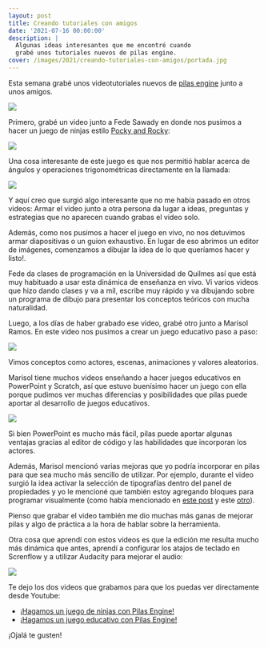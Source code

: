 ```yaml
---
layout: post
title: Creando tutoriales con amigos
date: '2021-07-16 00:00:00'
description: |
  Algunas ideas interesantes que me encontré cuando
  grabé unos tutoriales nuevos de pilas engine.
cover: /images/2021/creando-tutoriales-con-amigos/portada.jpg
---
```


Esta semana grabé unos videotutoriales nuevos de [pilas
engine](https://www.pilas-engine.com.ar) junto a unos amigos.

![](/images/2021/creando-tutoriales-con-amigos/portadas.jpg)

Primero, grabé un video junto a Fede Sawady en donde nos pusimos
a hacer un juego de ninjas estilo [Pocky and Rocky](https://en.wikipedia.org/wiki/Pocky_%26_Rocky):

![](/images/2021/creando-tutoriales-con-amigos/ninjas.jpg)

Una cosa interesante de este juego es que nos permitió hablar
acerca de ángulos y operaciones trigonométricas directamente
en la llamada:

![](/images/2021/creando-tutoriales-con-amigos/bocetos.png)

Y aquí creo que surgió algo interesante que no me había pasado
en otros videos: Armar el video junto a otra persona
da lugar a ideas, preguntas y estrategias que no aparecen
cuando grabas el video solo.

Además, como nos pusimos a hacer el juego en vivo, no nos detuvimos
armar diapositivas o un guion exhaustivo. En lugar de eso
abrimos un editor de imágenes, comenzamos a dibujar la idea de
lo que queríamos hacer y listo!.

Fede da clases de programación en la Universidad de Quilmes así
que está muy habituado a usar esta dinámica de enseñanza en vivo. Vi
varios videos que hizo dando clases y va a mil, escribe muy rápido
y va dibujando sobre un programa de dibujo para presentar los
conceptos teóricos con mucha naturalidad.

Luego, a los días de haber grabado ese video, grabé otro junto
a Marisol Ramos. En este video nos pusimos a crear un juego
educativo paso a paso:

![](/images/2021/creando-tutoriales-con-amigos/portada-juego.jpg)

Vimos conceptos como actores, escenas, animaciones y valores aleatorios.

Marisol tiene muchos videos enseñando a hacer juegos educativos en
PowerPoint y Scratch, así que estuvo buenísimo hacer un juego
con ella porque pudimos ver muchas diferencias y posibilidades
que pilas puede aportar al desarrollo de juegos educativos.

![](/images/2021/creando-tutoriales-con-amigos/llamada.jpg)

Si bien PowerPoint es mucho más fácil, pilas puede aportar algunas
ventajas gracias al editor de código y las habilidades que incorporan
los actores.

Además, Marisol mencionó varias mejoras que yo podría incorporar
en pilas para que sea mucho más sencillo de utilizar. Por ejemplo, durante
el video surgió la idea activar la selección de tipografías dentro
del panel de propiedades y yo le mencioné que también estoy agregando
bloques para programar visualmente (como había mencionado en 
[este post](/posts/2021-02-19-bloques-y-codigo/) y este
[otro](/posts/2021-02-24-resaltando-bloques-en-pilas/)).

Pienso que grabar el video también me dio muchas más ganas de
mejorar pilas y algo de práctica a la hora de hablar sobre
la herramienta.

Otra cosa que aprendí con estos videos es que la edición me resulta
mucho más dinámica que antes, aprendí a configurar los atajos de 
teclado en Screnflow y a utilizar Audacity para mejorar el audio:

![](/images/2021/creando-tutoriales-con-amigos/edicion.png)

Te dejo los dos videos que grabamos para que los puedas
ver directamente desde Youtube:

- [¡Hagamos un juego de ninjas con Pilas Engine!](https://www.youtube.com/watch?v=WSIjAyTZP-0)
- [¡Hagamos un juego educativo con Pilas Engine!](https://www.youtube.com/watch?v=nkRGb9l1pes)

¡Ojalá te gusten!
